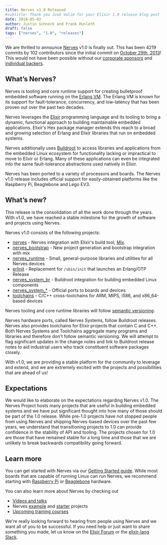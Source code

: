 ```yaml
---
title: Nerves v1.0 Released
#subtitle: Thank you José Valim for your Elixir 1.0 release blog post
date: 2018-05-02
author: Justin Schneck and Frank Hunleth
draft: false
tags: ["nerves", "1.0", "releases"]
---
```


We are thrilled to announce [Nerves][nerves_project] v1.0 is finally out. This has been
4219 commits by 102 contributors since the initial commit on [October 29th,
2013][first_commit]! This would not have been possible without our [corporate
sponsors][corporate_sponsors] and [individual backers][opencollective].

<!--more-->

## What’s Nerves?

Nerves is tooling and core runtime support for creating bulletproof embedded
software running on the [Erlang VM][erlang]. The Erlang VM is known for its
support for fault-tolerance, concurrency, and low-latency that has been proven
out over the past two decades.

Nerves leverages the [Elixir][elixir] programming language and its tooling to
bring a dynamic, functional approach to building maintainable embedded
applications. Elixir's Hex package manager extends this reach to a broad and
growing selection of Erlang and Elixir libraries that run on embedded systems.

Nerves additionally uses [Buildroot][buildroot] to access libraries and
applications from the embedded Linux ecosystem for functionality lacking or
impractical to move to Elixir or Erlang. Many of these applications can even be
integrated into the same fault-tolerance abstractions used natively in Elixir.

Nerves has been ported to a variety of processors and boards. The Nerves v1.0
release includes official support for easily-obtained platforms like the
Raspberry Pi, Beaglebone and Lego EV3.

## What’s new?

This release is the consolidation of all the work done through the years. With
v1.0, we have reached a stable milestone for the growth of software and projects
using Nerves.

Nerves v1.0 consists of the following projects:

* [nerves][nerves] - Nerves integration with Elixir's build tool, [Mix][mix].
* [nerves_bootstrap][nerves_bootstrap] - New project generation and bootstrap integration with mix
* [nerves_runtime][nerves_runtime] - Small, general-purpose libraries and utilities for all Nerves devices
* [erlinit][erlinit] - Replacement for `/sbin/init` that launches an Erlang/OTP Release
* [nerves_system_br][nerves_system_br] - Buildroot integration for building embedded Linux components
* [nerves\_system\_\*][nerves_system_rpi0] - Official ports to boards and devices
* [toolchains][toolchains] - C/C++ cross-toolchains for ARM, MIPS, i586, and x86_64-based devices

Nerves tooling and core runtime libraries will follow [semantic versioning][semantic_versioning].

Nerves hardware ports, called Nerves Systems, follow Buildroot releases. Nerves
also provides toolchains for Elixir projects that contain C and C++. Both Nerves
Systems and Toolchains aggregate many programs and libraries and therefore don't
follow semantic versioning. We will attempt to flag significant updates in the
change notes and link to Buildroot release notes to aid industrial users who
track constituent software packages closely.

With v1.0, we are providing a stable platform for the community to leverage and
extend, and we are extremely excited with the projects and possibilities that
are ahead of us!

## Expectations

We would like to elaborate on the expectations regarding Nerves v1.0. The Nerves
Project hosts many projects that are useful in building embedded systems and we
have put significant thought into how many of those should be part of the 1.0
release. While pre-1.0 projects have not stopped people from using Nerves and
shipping Nerves-based devices over the past few years, we understand that
transitioning projects to 1.0 can provide confidence in the stability of API and
tooling. The projects chosen for 1.0 are those that have remained stable for a
long time and those that we are unlikely to break backwards compatibility going
forward.

## Learn more

You can get started with Nerves via our [Getting Started guide][getting_started].
While most boards that are capable of running Linux can
run Nerves, we recommend starting with [Raspberry Pi][raspberry_pi]
or [Beaglebone][beaglebone] hardware.

You can also learn more about Nerves by checking out

* [Videos and talks][videos_and_talks]
* Nerves [example][examples] and [starter][nerves_init_gadget] projects
* [Upcoming training courses][training]

We're really looking forward to hearing from people using Nerves and we want all
of you to be successful. If you need help or just want to share something you
made, let us know on the [Elixir Forum][forum] or the [elixir-lang Slack][slack].

[forum]: http://elixirforum.com/
[slack]: https://elixir-slackin.herokuapp.com/
[raspberry_pi]: https://www.raspberrypi.org
[beaglebone]: https://beagleboard.org
[buildroot]: https://buildroot.org
[nerves]: https://hex.pm/packages/nerves
[nerves_bootstrap]: https://hex.pm/packages/nerves_bootstrap
[erlinit]: https://github.com/nerves-project/erlinit
[nerves_runtime]: https://hex.pm/packages/nerves_runtime
[nerves_system_rpi0]: https://hex.pm/packages/nerves_system_rpi0
[nerves_system_br]: https://hex.pm/packages/nerves_system_br
[toolchains]: https://github.com/nerves-project/toolchains
[elixir]: https://elixir-lang.org
[getting_started]: https://hexdocs.pm/nerves/getting-started.html
[videos_and_talks]: https://nerves-project.org/watch/
[examples]: https://github.com/nerves-project/nerves_examples
[training]: https://elixirconf.com/#training-schedule
[first_commit]: https://github.com/nerves-project/nerves_system_br/tree/dcd9a16edc39146a505c6e854579a03145c2d439
[nerves_project]: https://nerves-project.org
[nerves_init_gadget]: https://github.com/nerves-project/nerves_init_gadget
[semantic_versioning]: https://semver.org
[erlang]: http://www.erlang.org
[mix]: https://hexdocs.pm/mix/Mix.html
[corporate_sponsors]: https://nerves-project.org/#sponsors
[opencollective]: https://opencollective.com/nerves-project
